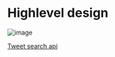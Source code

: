 # Highlevel design

![image](https://user-images.githubusercontent.com/18668593/202925850-378b8e84-cb9d-4f1e-b254-ae6772fe94ec.png)

[Tweet search api](https://developer.twitter.com/en/docs/twitter-api/v1/tweets/search/api-reference/get-search-tweets)


